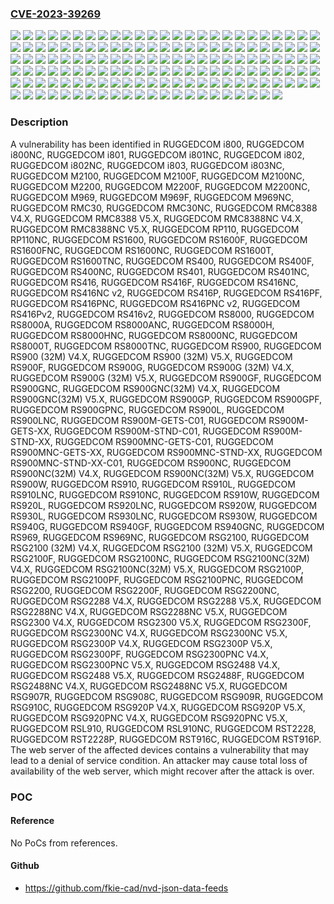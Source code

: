### [CVE-2023-39269](https://cve.mitre.org/cgi-bin/cvename.cgi?name=CVE-2023-39269)
![](https://img.shields.io/static/v1?label=Product&message=RUGGEDCOM%20M2100&color=blue)
![](https://img.shields.io/static/v1?label=Product&message=RUGGEDCOM%20M2100F&color=blue)
![](https://img.shields.io/static/v1?label=Product&message=RUGGEDCOM%20M2100NC&color=blue)
![](https://img.shields.io/static/v1?label=Product&message=RUGGEDCOM%20M2200&color=blue)
![](https://img.shields.io/static/v1?label=Product&message=RUGGEDCOM%20M2200F&color=blue)
![](https://img.shields.io/static/v1?label=Product&message=RUGGEDCOM%20M2200NC&color=blue)
![](https://img.shields.io/static/v1?label=Product&message=RUGGEDCOM%20M969&color=blue)
![](https://img.shields.io/static/v1?label=Product&message=RUGGEDCOM%20M969F&color=blue)
![](https://img.shields.io/static/v1?label=Product&message=RUGGEDCOM%20M969NC&color=blue)
![](https://img.shields.io/static/v1?label=Product&message=RUGGEDCOM%20RMC30&color=blue)
![](https://img.shields.io/static/v1?label=Product&message=RUGGEDCOM%20RMC30NC&color=blue)
![](https://img.shields.io/static/v1?label=Product&message=RUGGEDCOM%20RMC8388%20V4.X&color=blue)
![](https://img.shields.io/static/v1?label=Product&message=RUGGEDCOM%20RMC8388%20V5.X&color=blue)
![](https://img.shields.io/static/v1?label=Product&message=RUGGEDCOM%20RMC8388NC%20V4.X&color=blue)
![](https://img.shields.io/static/v1?label=Product&message=RUGGEDCOM%20RMC8388NC%20V5.X&color=blue)
![](https://img.shields.io/static/v1?label=Product&message=RUGGEDCOM%20RP110&color=blue)
![](https://img.shields.io/static/v1?label=Product&message=RUGGEDCOM%20RP110NC&color=blue)
![](https://img.shields.io/static/v1?label=Product&message=RUGGEDCOM%20RS1600&color=blue)
![](https://img.shields.io/static/v1?label=Product&message=RUGGEDCOM%20RS1600F&color=blue)
![](https://img.shields.io/static/v1?label=Product&message=RUGGEDCOM%20RS1600FNC&color=blue)
![](https://img.shields.io/static/v1?label=Product&message=RUGGEDCOM%20RS1600NC&color=blue)
![](https://img.shields.io/static/v1?label=Product&message=RUGGEDCOM%20RS1600T&color=blue)
![](https://img.shields.io/static/v1?label=Product&message=RUGGEDCOM%20RS1600TNC&color=blue)
![](https://img.shields.io/static/v1?label=Product&message=RUGGEDCOM%20RS400&color=blue)
![](https://img.shields.io/static/v1?label=Product&message=RUGGEDCOM%20RS400F&color=blue)
![](https://img.shields.io/static/v1?label=Product&message=RUGGEDCOM%20RS400NC&color=blue)
![](https://img.shields.io/static/v1?label=Product&message=RUGGEDCOM%20RS401&color=blue)
![](https://img.shields.io/static/v1?label=Product&message=RUGGEDCOM%20RS401NC&color=blue)
![](https://img.shields.io/static/v1?label=Product&message=RUGGEDCOM%20RS416&color=blue)
![](https://img.shields.io/static/v1?label=Product&message=RUGGEDCOM%20RS416F&color=blue)
![](https://img.shields.io/static/v1?label=Product&message=RUGGEDCOM%20RS416NC%20v2&color=blue)
![](https://img.shields.io/static/v1?label=Product&message=RUGGEDCOM%20RS416NC&color=blue)
![](https://img.shields.io/static/v1?label=Product&message=RUGGEDCOM%20RS416P&color=blue)
![](https://img.shields.io/static/v1?label=Product&message=RUGGEDCOM%20RS416PF&color=blue)
![](https://img.shields.io/static/v1?label=Product&message=RUGGEDCOM%20RS416PNC%20v2&color=blue)
![](https://img.shields.io/static/v1?label=Product&message=RUGGEDCOM%20RS416PNC&color=blue)
![](https://img.shields.io/static/v1?label=Product&message=RUGGEDCOM%20RS416Pv2&color=blue)
![](https://img.shields.io/static/v1?label=Product&message=RUGGEDCOM%20RS416v2&color=blue)
![](https://img.shields.io/static/v1?label=Product&message=RUGGEDCOM%20RS8000&color=blue)
![](https://img.shields.io/static/v1?label=Product&message=RUGGEDCOM%20RS8000A&color=blue)
![](https://img.shields.io/static/v1?label=Product&message=RUGGEDCOM%20RS8000ANC&color=blue)
![](https://img.shields.io/static/v1?label=Product&message=RUGGEDCOM%20RS8000H&color=blue)
![](https://img.shields.io/static/v1?label=Product&message=RUGGEDCOM%20RS8000HNC&color=blue)
![](https://img.shields.io/static/v1?label=Product&message=RUGGEDCOM%20RS8000NC&color=blue)
![](https://img.shields.io/static/v1?label=Product&message=RUGGEDCOM%20RS8000T&color=blue)
![](https://img.shields.io/static/v1?label=Product&message=RUGGEDCOM%20RS8000TNC&color=blue)
![](https://img.shields.io/static/v1?label=Product&message=RUGGEDCOM%20RS900%20(32M)%20V4.X&color=blue)
![](https://img.shields.io/static/v1?label=Product&message=RUGGEDCOM%20RS900%20(32M)%20V5.X&color=blue)
![](https://img.shields.io/static/v1?label=Product&message=RUGGEDCOM%20RS900&color=blue)
![](https://img.shields.io/static/v1?label=Product&message=RUGGEDCOM%20RS900F&color=blue)
![](https://img.shields.io/static/v1?label=Product&message=RUGGEDCOM%20RS900G%20(32M)%20V4.X&color=blue)
![](https://img.shields.io/static/v1?label=Product&message=RUGGEDCOM%20RS900G%20(32M)%20V5.X&color=blue)
![](https://img.shields.io/static/v1?label=Product&message=RUGGEDCOM%20RS900G&color=blue)
![](https://img.shields.io/static/v1?label=Product&message=RUGGEDCOM%20RS900GF&color=blue)
![](https://img.shields.io/static/v1?label=Product&message=RUGGEDCOM%20RS900GNC&color=blue)
![](https://img.shields.io/static/v1?label=Product&message=RUGGEDCOM%20RS900GNC(32M)%20V4.X&color=blue)
![](https://img.shields.io/static/v1?label=Product&message=RUGGEDCOM%20RS900GNC(32M)%20V5.X&color=blue)
![](https://img.shields.io/static/v1?label=Product&message=RUGGEDCOM%20RS900GP&color=blue)
![](https://img.shields.io/static/v1?label=Product&message=RUGGEDCOM%20RS900GPF&color=blue)
![](https://img.shields.io/static/v1?label=Product&message=RUGGEDCOM%20RS900GPNC&color=blue)
![](https://img.shields.io/static/v1?label=Product&message=RUGGEDCOM%20RS900L&color=blue)
![](https://img.shields.io/static/v1?label=Product&message=RUGGEDCOM%20RS900LNC&color=blue)
![](https://img.shields.io/static/v1?label=Product&message=RUGGEDCOM%20RS900M-GETS-C01&color=blue)
![](https://img.shields.io/static/v1?label=Product&message=RUGGEDCOM%20RS900M-GETS-XX&color=blue)
![](https://img.shields.io/static/v1?label=Product&message=RUGGEDCOM%20RS900M-STND-C01&color=blue)
![](https://img.shields.io/static/v1?label=Product&message=RUGGEDCOM%20RS900M-STND-XX&color=blue)
![](https://img.shields.io/static/v1?label=Product&message=RUGGEDCOM%20RS900MNC-GETS-C01&color=blue)
![](https://img.shields.io/static/v1?label=Product&message=RUGGEDCOM%20RS900MNC-GETS-XX&color=blue)
![](https://img.shields.io/static/v1?label=Product&message=RUGGEDCOM%20RS900MNC-STND-XX&color=blue)
![](https://img.shields.io/static/v1?label=Product&message=RUGGEDCOM%20RS900MNC-STND-XX-C01&color=blue)
![](https://img.shields.io/static/v1?label=Product&message=RUGGEDCOM%20RS900NC&color=blue)
![](https://img.shields.io/static/v1?label=Product&message=RUGGEDCOM%20RS900NC(32M)%20V4.X&color=blue)
![](https://img.shields.io/static/v1?label=Product&message=RUGGEDCOM%20RS900NC(32M)%20V5.X&color=blue)
![](https://img.shields.io/static/v1?label=Product&message=RUGGEDCOM%20RS900W&color=blue)
![](https://img.shields.io/static/v1?label=Product&message=RUGGEDCOM%20RS910&color=blue)
![](https://img.shields.io/static/v1?label=Product&message=RUGGEDCOM%20RS910L&color=blue)
![](https://img.shields.io/static/v1?label=Product&message=RUGGEDCOM%20RS910LNC&color=blue)
![](https://img.shields.io/static/v1?label=Product&message=RUGGEDCOM%20RS910NC&color=blue)
![](https://img.shields.io/static/v1?label=Product&message=RUGGEDCOM%20RS910W&color=blue)
![](https://img.shields.io/static/v1?label=Product&message=RUGGEDCOM%20RS920L&color=blue)
![](https://img.shields.io/static/v1?label=Product&message=RUGGEDCOM%20RS920LNC&color=blue)
![](https://img.shields.io/static/v1?label=Product&message=RUGGEDCOM%20RS920W&color=blue)
![](https://img.shields.io/static/v1?label=Product&message=RUGGEDCOM%20RS930L&color=blue)
![](https://img.shields.io/static/v1?label=Product&message=RUGGEDCOM%20RS930LNC&color=blue)
![](https://img.shields.io/static/v1?label=Product&message=RUGGEDCOM%20RS930W&color=blue)
![](https://img.shields.io/static/v1?label=Product&message=RUGGEDCOM%20RS940G&color=blue)
![](https://img.shields.io/static/v1?label=Product&message=RUGGEDCOM%20RS940GF&color=blue)
![](https://img.shields.io/static/v1?label=Product&message=RUGGEDCOM%20RS940GNC&color=blue)
![](https://img.shields.io/static/v1?label=Product&message=RUGGEDCOM%20RS969&color=blue)
![](https://img.shields.io/static/v1?label=Product&message=RUGGEDCOM%20RS969NC&color=blue)
![](https://img.shields.io/static/v1?label=Product&message=RUGGEDCOM%20RSG2100%20(32M)%20V4.X&color=blue)
![](https://img.shields.io/static/v1?label=Product&message=RUGGEDCOM%20RSG2100%20(32M)%20V5.X&color=blue)
![](https://img.shields.io/static/v1?label=Product&message=RUGGEDCOM%20RSG2100&color=blue)
![](https://img.shields.io/static/v1?label=Product&message=RUGGEDCOM%20RSG2100F&color=blue)
![](https://img.shields.io/static/v1?label=Product&message=RUGGEDCOM%20RSG2100NC&color=blue)
![](https://img.shields.io/static/v1?label=Product&message=RUGGEDCOM%20RSG2100NC(32M)%20V4.X&color=blue)
![](https://img.shields.io/static/v1?label=Product&message=RUGGEDCOM%20RSG2100NC(32M)%20V5.X&color=blue)
![](https://img.shields.io/static/v1?label=Product&message=RUGGEDCOM%20RSG2100P&color=blue)
![](https://img.shields.io/static/v1?label=Product&message=RUGGEDCOM%20RSG2100PF&color=blue)
![](https://img.shields.io/static/v1?label=Product&message=RUGGEDCOM%20RSG2100PNC&color=blue)
![](https://img.shields.io/static/v1?label=Product&message=RUGGEDCOM%20RSG2200&color=blue)
![](https://img.shields.io/static/v1?label=Product&message=RUGGEDCOM%20RSG2200F&color=blue)
![](https://img.shields.io/static/v1?label=Product&message=RUGGEDCOM%20RSG2200NC&color=blue)
![](https://img.shields.io/static/v1?label=Product&message=RUGGEDCOM%20RSG2288%20V4.X&color=blue)
![](https://img.shields.io/static/v1?label=Product&message=RUGGEDCOM%20RSG2288%20V5.X&color=blue)
![](https://img.shields.io/static/v1?label=Product&message=RUGGEDCOM%20RSG2288NC%20V4.X&color=blue)
![](https://img.shields.io/static/v1?label=Product&message=RUGGEDCOM%20RSG2288NC%20V5.X&color=blue)
![](https://img.shields.io/static/v1?label=Product&message=RUGGEDCOM%20RSG2300%20V4.X&color=blue)
![](https://img.shields.io/static/v1?label=Product&message=RUGGEDCOM%20RSG2300%20V5.X&color=blue)
![](https://img.shields.io/static/v1?label=Product&message=RUGGEDCOM%20RSG2300F&color=blue)
![](https://img.shields.io/static/v1?label=Product&message=RUGGEDCOM%20RSG2300NC%20V4.X&color=blue)
![](https://img.shields.io/static/v1?label=Product&message=RUGGEDCOM%20RSG2300NC%20V5.X&color=blue)
![](https://img.shields.io/static/v1?label=Product&message=RUGGEDCOM%20RSG2300P%20V4.X&color=blue)
![](https://img.shields.io/static/v1?label=Product&message=RUGGEDCOM%20RSG2300P%20V5.X&color=blue)
![](https://img.shields.io/static/v1?label=Product&message=RUGGEDCOM%20RSG2300PF&color=blue)
![](https://img.shields.io/static/v1?label=Product&message=RUGGEDCOM%20RSG2300PNC%20V4.X&color=blue)
![](https://img.shields.io/static/v1?label=Product&message=RUGGEDCOM%20RSG2300PNC%20V5.X&color=blue)
![](https://img.shields.io/static/v1?label=Product&message=RUGGEDCOM%20RSG2488%20V4.X&color=blue)
![](https://img.shields.io/static/v1?label=Product&message=RUGGEDCOM%20RSG2488%20V5.X&color=blue)
![](https://img.shields.io/static/v1?label=Product&message=RUGGEDCOM%20RSG2488F&color=blue)
![](https://img.shields.io/static/v1?label=Product&message=RUGGEDCOM%20RSG2488NC%20V4.X&color=blue)
![](https://img.shields.io/static/v1?label=Product&message=RUGGEDCOM%20RSG2488NC%20V5.X&color=blue)
![](https://img.shields.io/static/v1?label=Product&message=RUGGEDCOM%20RSG907R&color=blue)
![](https://img.shields.io/static/v1?label=Product&message=RUGGEDCOM%20RSG908C&color=blue)
![](https://img.shields.io/static/v1?label=Product&message=RUGGEDCOM%20RSG909R&color=blue)
![](https://img.shields.io/static/v1?label=Product&message=RUGGEDCOM%20RSG910C&color=blue)
![](https://img.shields.io/static/v1?label=Product&message=RUGGEDCOM%20RSG920P%20V4.X&color=blue)
![](https://img.shields.io/static/v1?label=Product&message=RUGGEDCOM%20RSG920P%20V5.X&color=blue)
![](https://img.shields.io/static/v1?label=Product&message=RUGGEDCOM%20RSG920PNC%20V4.X&color=blue)
![](https://img.shields.io/static/v1?label=Product&message=RUGGEDCOM%20RSG920PNC%20V5.X&color=blue)
![](https://img.shields.io/static/v1?label=Product&message=RUGGEDCOM%20RSL910&color=blue)
![](https://img.shields.io/static/v1?label=Product&message=RUGGEDCOM%20RSL910NC&color=blue)
![](https://img.shields.io/static/v1?label=Product&message=RUGGEDCOM%20RST2228&color=blue)
![](https://img.shields.io/static/v1?label=Product&message=RUGGEDCOM%20RST2228P&color=blue)
![](https://img.shields.io/static/v1?label=Product&message=RUGGEDCOM%20RST916C&color=blue)
![](https://img.shields.io/static/v1?label=Product&message=RUGGEDCOM%20RST916P&color=blue)
![](https://img.shields.io/static/v1?label=Product&message=RUGGEDCOM%20i800&color=blue)
![](https://img.shields.io/static/v1?label=Product&message=RUGGEDCOM%20i800NC&color=blue)
![](https://img.shields.io/static/v1?label=Product&message=RUGGEDCOM%20i801&color=blue)
![](https://img.shields.io/static/v1?label=Product&message=RUGGEDCOM%20i801NC&color=blue)
![](https://img.shields.io/static/v1?label=Product&message=RUGGEDCOM%20i802&color=blue)
![](https://img.shields.io/static/v1?label=Product&message=RUGGEDCOM%20i802NC&color=blue)
![](https://img.shields.io/static/v1?label=Product&message=RUGGEDCOM%20i803&color=blue)
![](https://img.shields.io/static/v1?label=Product&message=RUGGEDCOM%20i803NC&color=blue)
![](https://img.shields.io/static/v1?label=Version&message=%3D%20All%20versions%20%3C%20V4.3.8%20&color=brighgreen)
![](https://img.shields.io/static/v1?label=Version&message=%3D%20All%20versions%20&color=brighgreen)
![](https://img.shields.io/static/v1?label=Vulnerability&message=CWE-770%3A%20Allocation%20of%20Resources%20Without%20Limits%20or%20Throttling&color=brighgreen)

### Description

A vulnerability has been identified in RUGGEDCOM i800, RUGGEDCOM i800NC, RUGGEDCOM i801, RUGGEDCOM i801NC, RUGGEDCOM i802, RUGGEDCOM i802NC, RUGGEDCOM i803, RUGGEDCOM i803NC, RUGGEDCOM M2100, RUGGEDCOM M2100F, RUGGEDCOM M2100NC, RUGGEDCOM M2200, RUGGEDCOM M2200F, RUGGEDCOM M2200NC, RUGGEDCOM M969, RUGGEDCOM M969F, RUGGEDCOM M969NC, RUGGEDCOM RMC30, RUGGEDCOM RMC30NC, RUGGEDCOM RMC8388 V4.X, RUGGEDCOM RMC8388 V5.X, RUGGEDCOM RMC8388NC V4.X, RUGGEDCOM RMC8388NC V5.X, RUGGEDCOM RP110, RUGGEDCOM RP110NC, RUGGEDCOM RS1600, RUGGEDCOM RS1600F, RUGGEDCOM RS1600FNC, RUGGEDCOM RS1600NC, RUGGEDCOM RS1600T, RUGGEDCOM RS1600TNC, RUGGEDCOM RS400, RUGGEDCOM RS400F, RUGGEDCOM RS400NC, RUGGEDCOM RS401, RUGGEDCOM RS401NC, RUGGEDCOM RS416, RUGGEDCOM RS416F, RUGGEDCOM RS416NC, RUGGEDCOM RS416NC v2, RUGGEDCOM RS416P, RUGGEDCOM RS416PF, RUGGEDCOM RS416PNC, RUGGEDCOM RS416PNC v2, RUGGEDCOM RS416Pv2, RUGGEDCOM RS416v2, RUGGEDCOM RS8000, RUGGEDCOM RS8000A, RUGGEDCOM RS8000ANC, RUGGEDCOM RS8000H, RUGGEDCOM RS8000HNC, RUGGEDCOM RS8000NC, RUGGEDCOM RS8000T, RUGGEDCOM RS8000TNC, RUGGEDCOM RS900, RUGGEDCOM RS900 (32M) V4.X, RUGGEDCOM RS900 (32M) V5.X, RUGGEDCOM RS900F, RUGGEDCOM RS900G, RUGGEDCOM RS900G (32M) V4.X, RUGGEDCOM RS900G (32M) V5.X, RUGGEDCOM RS900GF, RUGGEDCOM RS900GNC, RUGGEDCOM RS900GNC(32M) V4.X, RUGGEDCOM RS900GNC(32M) V5.X, RUGGEDCOM RS900GP, RUGGEDCOM RS900GPF, RUGGEDCOM RS900GPNC, RUGGEDCOM RS900L, RUGGEDCOM RS900LNC, RUGGEDCOM RS900M-GETS-C01, RUGGEDCOM RS900M-GETS-XX, RUGGEDCOM RS900M-STND-C01, RUGGEDCOM RS900M-STND-XX, RUGGEDCOM RS900MNC-GETS-C01, RUGGEDCOM RS900MNC-GETS-XX, RUGGEDCOM RS900MNC-STND-XX, RUGGEDCOM RS900MNC-STND-XX-C01, RUGGEDCOM RS900NC, RUGGEDCOM RS900NC(32M) V4.X, RUGGEDCOM RS900NC(32M) V5.X, RUGGEDCOM RS900W, RUGGEDCOM RS910, RUGGEDCOM RS910L, RUGGEDCOM RS910LNC, RUGGEDCOM RS910NC, RUGGEDCOM RS910W, RUGGEDCOM RS920L, RUGGEDCOM RS920LNC, RUGGEDCOM RS920W, RUGGEDCOM RS930L, RUGGEDCOM RS930LNC, RUGGEDCOM RS930W, RUGGEDCOM RS940G, RUGGEDCOM RS940GF, RUGGEDCOM RS940GNC, RUGGEDCOM RS969, RUGGEDCOM RS969NC, RUGGEDCOM RSG2100, RUGGEDCOM RSG2100 (32M) V4.X, RUGGEDCOM RSG2100 (32M) V5.X, RUGGEDCOM RSG2100F, RUGGEDCOM RSG2100NC, RUGGEDCOM RSG2100NC(32M) V4.X, RUGGEDCOM RSG2100NC(32M) V5.X, RUGGEDCOM RSG2100P, RUGGEDCOM RSG2100PF, RUGGEDCOM RSG2100PNC, RUGGEDCOM RSG2200, RUGGEDCOM RSG2200F, RUGGEDCOM RSG2200NC, RUGGEDCOM RSG2288 V4.X, RUGGEDCOM RSG2288 V5.X, RUGGEDCOM RSG2288NC V4.X, RUGGEDCOM RSG2288NC V5.X, RUGGEDCOM RSG2300 V4.X, RUGGEDCOM RSG2300 V5.X, RUGGEDCOM RSG2300F, RUGGEDCOM RSG2300NC V4.X, RUGGEDCOM RSG2300NC V5.X, RUGGEDCOM RSG2300P V4.X, RUGGEDCOM RSG2300P V5.X, RUGGEDCOM RSG2300PF, RUGGEDCOM RSG2300PNC V4.X, RUGGEDCOM RSG2300PNC V5.X, RUGGEDCOM RSG2488 V4.X, RUGGEDCOM RSG2488 V5.X, RUGGEDCOM RSG2488F, RUGGEDCOM RSG2488NC V4.X, RUGGEDCOM RSG2488NC V5.X, RUGGEDCOM RSG907R, RUGGEDCOM RSG908C, RUGGEDCOM RSG909R, RUGGEDCOM RSG910C, RUGGEDCOM RSG920P V4.X, RUGGEDCOM RSG920P V5.X, RUGGEDCOM RSG920PNC V4.X, RUGGEDCOM RSG920PNC V5.X, RUGGEDCOM RSL910, RUGGEDCOM RSL910NC, RUGGEDCOM RST2228, RUGGEDCOM RST2228P, RUGGEDCOM RST916C, RUGGEDCOM RST916P. The web server of the affected devices contains a vulnerability that may lead to a denial of service condition.An attacker may cause total loss of availability of the web server, which might recover after the attack is over.

### POC

#### Reference
No PoCs from references.

#### Github
- https://github.com/fkie-cad/nvd-json-data-feeds

